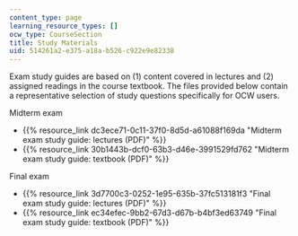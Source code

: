 ```yaml
---
content_type: page
learning_resource_types: []
ocw_type: CourseSection
title: Study Materials
uid: 514261a2-e375-a18a-b526-c922e9e82338
---
```


Exam study guides are based on (1) content covered in lectures and (2) assigned readings in the course textbook. The files provided below contain a representative selection of study questions specifically for OCW users.

Midterm exam

*   {{% resource_link dc3ece71-0c11-37f0-8d5d-a61088f169da "Midterm exam study guide: lectures (PDF)" %}}
*   {{% resource_link 30b1443b-dcf0-63b3-d46e-3991529fd762 "Midterm exam study guide: textbook (PDF)" %}}

Final exam

*   {{% resource_link 3d7700c3-0252-1e95-635b-37fc513181f3 "Final exam study guide: lectures (PDF)" %}}
*   {{% resource_link ec34efec-9bb2-67d3-d67b-b4bf3ed63749 "Final exam study guide: textbook (PDF)" %}}